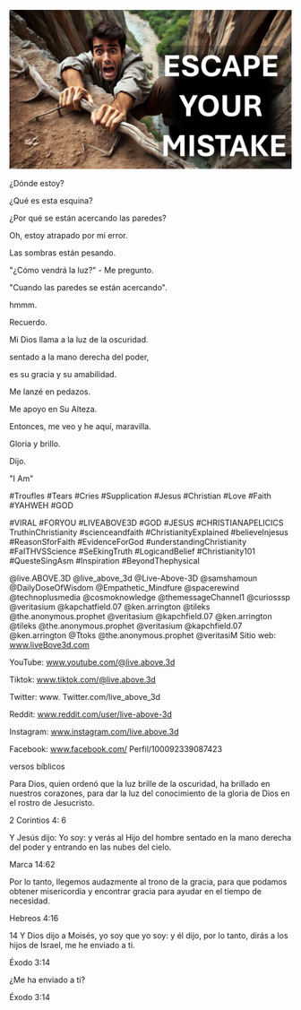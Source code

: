 ![Video cover image](../cover.jpeg "cover-photo")

¿Dónde estoy?

¿Qué es esta esquina?

¿Por qué se están acercando las paredes?

Oh, estoy atrapado por mi error.

Las sombras están pesando.

"¿Cómo vendrá la luz?" - Me pregunto.

"Cuando las paredes se están acercando".

hmmm.

Recuerdo.

Mi Dios llama a la luz de la oscuridad.

sentado a la mano derecha del poder,

es su gracia y su amabilidad.

Me lanzé en pedazos.

Me apoyo en Su Alteza.

Entonces, me veo y he aquí, maravilla.

Gloria y brillo.

Dijo.

"I Am"


#Troufles #Tears #Cries #Supplication #Jesus #Christian #Love #Faith #YAHWEH #GOD

#VIRAL #FORYOU #LIVEABOVE3D #GOD #JESUS ​​#CHRISTIANAPELICICS TruthinChristianity #scienceandfaith #ChristianityExplained #believeInjesus #ReasonSforFaith #EvidenceForGod #understandingChristianity #FaITHVSScience #SeEkingTruth #LogicandBelief #Christianity101 #QuesteSingAsm #Inspiration #BeyondThephysical

@live.ABOVE.3D @live_above_3d @Live-Above-3D @samshamoun @DailyDoseOfWisdom @Empathetic_Mindfure @spacerewind @technoplusmedia @cosmoknowledge @themessageChannel1 @curiosssp @veritasium @kapchatfield.07 @ken.arrington @tileks @the.anonymous.prophet @veritasium @kapchfield.07 @ken.arrington @tileks @the.anonymous.prophet @veritasium @kapchfield.07 @ken.arrington @Ttoks @the.anonymous.prophet @veritasiM  Sitio web: www.liveBove3d.com


YouTube: www.youtube.com/@live.above.3d

Tiktok: www.tiktok.com/@live.above.3d

Twitter: www. Twitter.com/live_above_3d

Reddit: www.reddit.com/user/live-above-3d

Instagram: www.instagram.com/live.above.3d

Facebook: www.facebook.com/ Perfil/100092339087423

versos bíblicos

Para Dios, quien ordenó que la luz brille de la oscuridad, ha brillado en nuestros corazones, para dar la luz del conocimiento de la gloria de Dios en el rostro de Jesucristo.


2 Corintios 4: 6

Y Jesús dijo: Yo soy: y verás al Hijo del hombre sentado en la mano derecha del poder y entrando en las nubes del cielo.

Marca 14:62

Por lo tanto, llegemos audazmente al trono de la gracia, para que podamos obtener misericordia y encontrar gracia para ayudar en el tiempo de necesidad.

Hebreos 4:16

14 Y Dios dijo a Moisés, yo soy que yo soy: y él dijo, por lo tanto, dirás a los hijos de Israel, me he enviado a ti.

Éxodo 3:14

¿Me ha enviado a ti?

Éxodo 3:14
